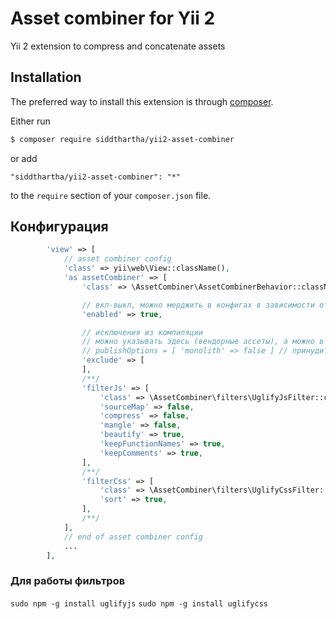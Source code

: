 # Asset combiner for Yii 2

Yii 2 extension to compress and concatenate assets

## Installation

The preferred way to install this extension is through [composer](http://getcomposer.org/download/).

Either run

```bash
$ composer require siddthartha/yii2-asset-combiner
```

or add

```
"siddthartha/yii2-asset-combiner": "*"
```

to the `require` section of your `composer.json` file.

## Конфигурация 

```php
        'view' => [
            // asset combiner config
            'class' => yii\web\View::className(),
            'as assetCombiner' => [
                'class' => \AssetCombiner\AssetCombinerBehavior::className(),

                // вкл-выкл, можно мерджить в конфигах в зависимости от environment dev, master, local
                'enabled' => true,

                // исключения из компиляции
                // можно указывать здесь (вендорные ассеты), а можно в конкретном ассете если наш
                // publishOptions = [ 'monolith' => false ] // принудительно выкл
                'exclude' => [
                ],
                /**/
                'filterJs' => [
                    'class' => \AssetCombiner\filters\UglifyJsFilter::className(),
                    'sourceMap' => false,
                    'compress' => false,
                    'mangle' => false,
                    'beautify' => true,
                    'keepFunctionNames' => true,
                    'keepComments' => true,
                ],
                /**/
                'filterCss' => [
                    'class' => \AssetCombiner\filters\UglifyCssFilter::className(),
                    'sort' => true,
                ],
                /**/
            ],
            // end of asset combiner config
            ...
        ],
```

### Для работы фильтров ### 

`sudo npm -g install uglifyjs`
`sudo npm -g install uglifycss`
